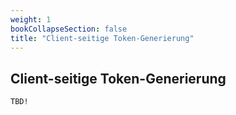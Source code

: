```yaml
---
weight: 1
bookCollapseSection: false
title: "Client-seitige Token-Generierung"
---
```


## Client-seitige Token-Generierung

`TBD!`